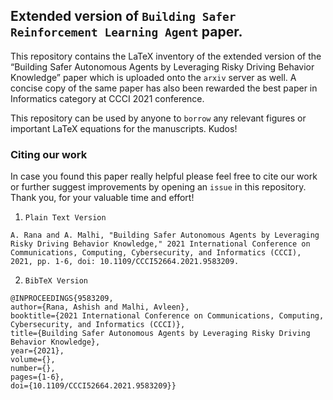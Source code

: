 ## Extended version of `Building Safer Reinforcement Learning Agent` paper.

This repository contains the LaTeX inventory of the extended version of the “Building Safer Autonomous Agents by Leveraging Risky Driving Behavior Knowledge” paper which is uploaded onto the `arxiv` server as well. A concise copy of the same paper has also been rewarded the best paper in Informatics category at CCCI 2021 conference.

This repository can be used by anyone to `borrow` any relevant figures or important LaTeX equations for the manuscripts. Kudos!

### Citing our work

In case you found this paper really helpful please feel free to cite our work or further suggest improvements by opening an `issue` in this repository. Thank you, for your valuable time and effort!

1. `Plain Text Version`

```
A. Rana and A. Malhi, "Building Safer Autonomous Agents by Leveraging Risky Driving Behavior Knowledge," 2021 International Conference on Communications, Computing, Cybersecurity, and Informatics (CCCI), 2021, pp. 1-6, doi: 10.1109/CCCI52664.2021.9583209.
```

2. `BibTeX Version`

```
@INPROCEEDINGS{9583209,
author={Rana, Ashish and Malhi, Avleen},
booktitle={2021 International Conference on Communications, Computing, Cybersecurity, and Informatics (CCCI)}, 
title={Building Safer Autonomous Agents by Leveraging Risky Driving Behavior Knowledge}, 
year={2021},
volume={},
number={},
pages={1-6},
doi={10.1109/CCCI52664.2021.9583209}}
```

